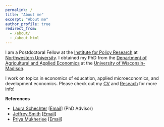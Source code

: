 ```yaml
---
permalink: /
title: "About me"
excerpt: "About me"
author_profile: true
redirect_from: 
  - /about/
  - /about.html
---
```


I am a Postdoctoral Fellow at the [Institute for Policy Research](https://www.ipr.northwestern.edu) at [Northwestern University](https://www.northwestern.edu). I obtained my PhD from the [Department of Agricultural and Applied Economics](https://aae.wisc.edu) at the [University of Wisconsin-Madison](https://www.wisc.edu). 

I work on topics in economics of education, applied microeconomics, and development economics. Please check out my [CV](/_pages/cv.md) and [Reseach](/_pages/research.md) for more info!  

<!--I am a development economist with a focus on the economics of education. Most of my current work is on affirmative action policies in early childhood. For more on my work please see my [research](/_pages/research.md).-->



**References**
  - [Laura Schechter](https://econ.wisc.edu/staff/schechter-laura/) [[Email](mailto:lschechter@wisc.edu)] (PhD Advisor)
  - [Jeffrey Smith](https://econ.wisc.edu/staff/smith-jeffrey/) [[Email](mailto:econjeff@ssc.wisc.edu)]
  - [Priya Mukherjee](https://aae.wisc.edu/faculty/pmukherjee7/) [[Email](mailto:priya.mukherjee@wisc.edu)]
